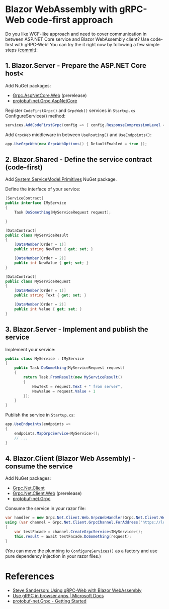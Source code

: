 # Blazor WebAssembly with gRPC-Web code-first approach
Do you like WCF-like approach and need to cover communication in between ASP.NET Core service and Blazor WebAssembly client? Use code-first with gRPC-Web! You can try the it right now by following a few simple steps (<a href="https://github.com/hakenr/BlazorGrpcWebCodeFirst/commit/e2bbbbb0aa8b9c9709145e271ee25cb41a4effae">commit</a>):
## 1. Blazor.Server - Prepare the ASP.NET Core host<
Add NuGet packages:
* [Grpc.AspNetCore.Web](https://www.nuget.org/packages/Grpc.AspNetCore.Web) (prerelease)
* [protobuf-net.Grpc.AspNetCore](https://www.nuget.org/packages/protobuf-net.Grpc.AspNetCore/)

Register `CodeFirstGrpc()` and `GrpcWeb()` services in `Startup.cs` ConfigureServices() method:

```csharp
services.AddCodeFirstGrpc(config => { config.ResponseCompressionLevel = System.IO.Compression.CompressionLevel.Optimal; });
```

Add `GrpcWeb` middleware in between `UseRouting()` and `UseEndpoints()`:

```csharp
app.UseGrpcWeb(new GrpcWebOptions() { DefaultEnabled = true });
```

## 2. Blazor.Shared - Define the service contract (code-first)
Add [System.ServiceModel.Primitives](https://www.nuget.org/packages/System.ServiceModel.Primitives/) NuGet package.

Define the interface of your service:

```csharp
[ServiceContract]
public interface IMyService
{
	Task DoSomething(MyServiceRequest request);

}

[DataContract]
public class MyServiceResult
{
	[DataMember(Order = 1)]
	public string NewText { get; set; }

	[DataMember(Order = 2)]
	public int NewValue { get; set; }
}

[DataContract]
public class MyServiceRequest
{
	[DataMember(Order = 1)]
	public string Text { get; set; }

	[DataMember(Order = 2)]
	public int Value { get; set; }
}
```

## 3. Blazor.Server - Implement and publish the service
Implement your service:

```csharp
public class MyService : IMyService
{
	public Task DoSomething(MyServiceRequest request)
	{
		return Task.FromResult(new MyServiceResult()
		{
			NewText = request.Text + " from server",
			NewValue = request.Value + 1
		});
	}
}
```

Publish the service in `Startup.cs`:

```csharp
app.UseEndpoints(endpoints =>
{
	endpoints.MapGrpcService<MyService>();
	// ...
}
```

## 4. Blazor.Client (Blazor Web Assembly) - consume the service
Add NuGet packages:
* [Grpc.Net.Client](https://www.nuget.org/packages/Grpc.Net.Client)
* [Grpc.Net.Client.Web](https://www.nuget.org/packages/Grpc.Net.Client.Web) (prerelease)
* [protobuf-net.Grpc](https://www.nuget.org/packages/protobuf-net.Grpc)

Consume the service in your razor file:

```csharp
var handler = new Grpc.Net.Client.Web.GrpcWebHandler(Grpc.Net.Client.Web.GrpcWebMode.GrpcWeb, new HttpClientHandler());
using (var channel = Grpc.Net.Client.GrpcChannel.ForAddress("https://localhost:44383/", new Grpc.Net.Client.GrpcChannelOptions() { HttpClient = new HttpClient(handler) }))
{
	var testFacade = channel.CreateGrpcService<IMyService>();
	this.result = await testFacade.DoSomething(request);
}
```
(You can move the plumbing to `ConfigureServices()` as a factory and use pure dependency injection in your razor files.)

# References
* [Steve Sanderson: Using gRPC-Web with Blazor WebAssembly](https://blog.stevensanderson.com/2020/01/15/2020-01-15-grpc-web-in-blazor-webassembly/)
* [Use gRPC in browser apps | Microsoft Docs](https://docs.microsoft.com/en-us/aspnet/core/grpc/browser)
* [protobuf-net.Grpc - Getting Started](https://protobuf-net.github.io/protobuf-net.Grpc/gettingstarted)